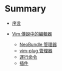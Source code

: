 Summary
=======


* [序言](README.md)

* [Vim 傳說中的編輯器](content/vim/README.md)
  * [NeoBundle 管理器](content/vim/manager_neobundle.md)
  * [vim-plug 管理器](content/vim/manager_vim_plug.md)
  * [運行命令](content/vim/vim_runcom.md)
  * [插件](content/vim/vim_plugin.md)

